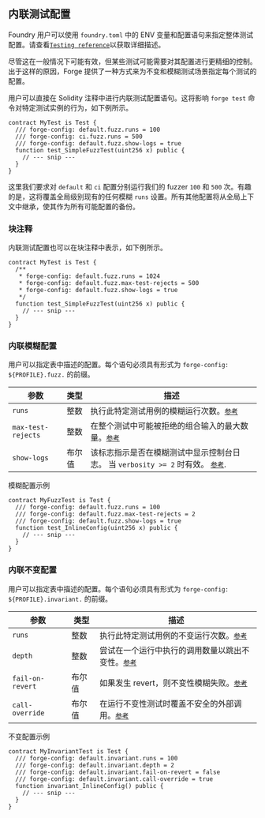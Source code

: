 ## 内联测试配置
Foundry 用户可以使用 `foundry.toml` 中的 ENV 变量和配置语句来指定整体测试配置。请查看[`Testing reference`][Testing Reference]以获取详细描述。

尽管这在一般情况下可能有效，但某些测试可能需要对其配置进行更精细的控制。出于这样的原因，Forge 提供了一种方式来为不变和模糊测试场景指定每个测试的配置。

用户可以直接在 Solidity 注释中进行内联测试配置语句。这将影响 `forge test` 命令对特定测试实例的行为，如下例所示。

```solidity
contract MyTest is Test {
  /// forge-config: default.fuzz.runs = 100
  /// forge-config: ci.fuzz.runs = 500
  /// forge-config: default.fuzz.show-logs = true
  function test_SimpleFuzzTest(uint256 x) public {
    // --- snip ---
  }
}
```

这里我们要求对 `default` 和 `ci` 配置分别运行我们的 fuzzer `100` 和 `500` 次。有趣的是，这将覆盖全局级别现有的任何模糊 `runs` 设置。所有其他配置将从全局上下文中继承，使其作为所有可能配置的备份。

### 块注释
内联测试配置也可以在块注释中表示，如下例所示。

```solidity
contract MyTest is Test {
  /**
   * forge-config: default.fuzz.runs = 1024
   * forge-config: default.fuzz.max-test-rejects = 500
   * forge-config: default.fuzz.show-logs = true
   */
  function test_SimpleFuzzTest(uint256 x) public {
    // --- snip ---
  }
}
```

### 内联模糊配置
用户可以指定表中描述的配置。每个语句必须具有形式为 `forge-config: ${PROFILE}.fuzz.` 的前缀。

| 参数 | 类型 | 描述 |
|-|-|-|
|`runs`|整数|执行此特定测试用例的模糊运行次数。[`参考`][testing]|
|`max-test-rejects`|整数|在整个测试中可能被拒绝的组合输入的最大数量。[`参考`][Max test rejects]|
|`show-logs`|布尔值| 该标志指示是否在模糊测试中显示控制台日志。 当 `verbosity >= 2` 时有效。 [`参考`][Fuzz show logs]. |

模糊配置示例
```solidity
contract MyFuzzTest is Test {
  /// forge-config: default.fuzz.runs = 100
  /// forge-config: default.fuzz.max-test-rejects = 2
  /// forge-config: default.fuzz.show-logs = true
  function test_InlineConfig(uint256 x) public {
    // --- snip ---
  }
}
```

### 内联不变配置
用户可以指定表中描述的配置。每个语句必须具有形式为 `forge-config: ${PROFILE}.invariant.` 的前缀。

| 参数 | 类型 | 描述 |
|-|-|-|
|`runs`|整数|执行此特定测试用例的不变运行次数。[`参考`][Invariant runs]|
|`depth`|整数|尝试在一个运行中执行的调用数量以跳出不变性。[`参考`][Invariant depth]|
|`fail-on-revert`|布尔值|如果发生 revert，则不变性模糊失败。[`参考`][Fail on revert]|
|`call-override`|布尔值|在运行不变性测试时覆盖不安全的外部调用。[`参考`][Invariant call override]|

不变配置示例
```solidity
contract MyInvariantTest is Test {
  /// forge-config: default.invariant.runs = 100
  /// forge-config: default.invariant.depth = 2
  /// forge-config: default.invariant.fail-on-revert = false
  /// forge-config: default.invariant.call-override = true
  function invariant_InlineConfig() public {
    // --- snip ---
  }
}
```





[Testing Reference]: ./testing.md
[testing]: ./testing.md#runs
[Max test rejects]: ./testing.md#max_test_rejects
[Fuzz show logs]: ./testing.md#show_logs
[Invariant runs]: ./testing.md#runs-1
[Invariant depth]: ./testing.md#depth
[Fail on revert]: ./testing.md#fail_on_revert
[Invariant call override]: ./testing.md#call_override
